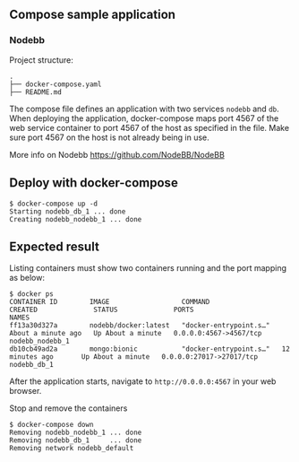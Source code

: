 ## Compose sample application
### Nodebb

Project structure:
```
.
├── docker-compose.yaml
├── README.md

```

The compose file defines an application with two services `nodebb` and `db`.
When deploying the application, docker-compose maps port 4567 of the web service container to port 4567 of the host as specified in the file.
Make sure port 4567 on the host is not already being in use.

More info on Nodebb https://github.com/NodeBB/NodeBB

## Deploy with docker-compose

```
$ docker-compose up -d
Starting nodebb_db_1 ... done
Creating nodebb_nodebb_1 ... done
```

## Expected result

Listing containers must show two containers running and the port mapping as below:
```
$ docker ps
CONTAINER ID        IMAGE                  COMMAND                  CREATED              STATUS              PORTS                      NAMES
ff13a30d327a        nodebb/docker:latest   "docker-entrypoint.s…"   About a minute ago   Up About a minute   0.0.0.0:4567->4567/tcp     nodebb_nodebb_1
db10cb49ad2a        mongo:bionic           "docker-entrypoint.s…"   12 minutes ago       Up About a minute   0.0.0.0:27017->27017/tcp   nodebb_db_1
```

After the application starts, navigate to `http://0.0.0.0:4567` in your web browser.


Stop and remove the containers
```
$ docker-compose down
Removing nodebb_nodebb_1 ... done
Removing nodebb_db_1     ... done
Removing network nodebb_default
```
